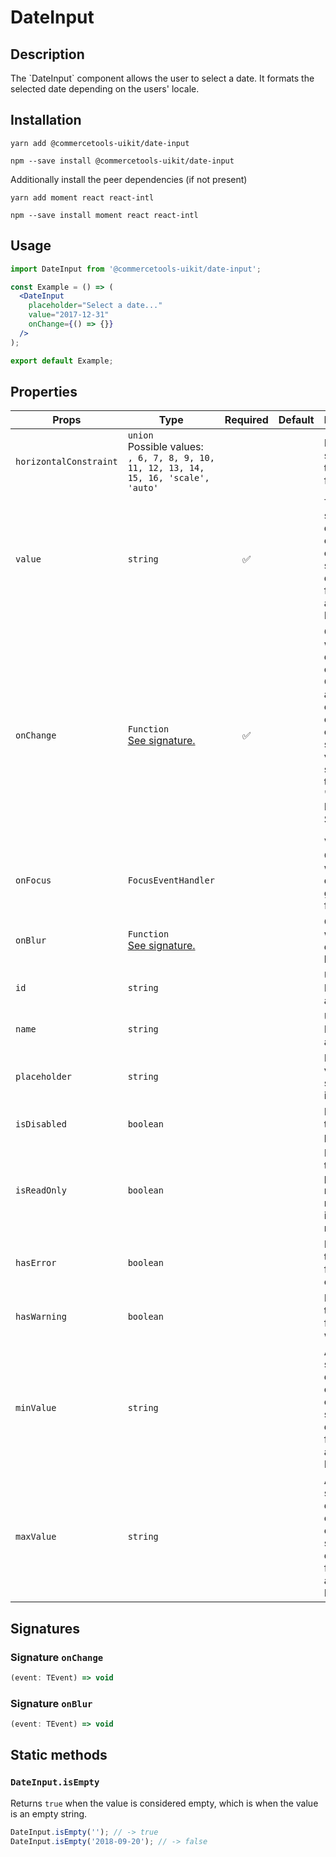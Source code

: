<!-- THIS IS AN AUTOGENERATED FILE. DO NOT EDIT THIS FILE DIRECTLY. -->
<!-- This file is created by the `yarn generate-readme` script. -->

# DateInput

## Description

The \`DateInput\` component allows the user to select a date. It formats the selected date depending on the users' locale.

## Installation

```
yarn add @commercetools-uikit/date-input
```

```
npm --save install @commercetools-uikit/date-input
```

Additionally install the peer dependencies (if not present)

```
yarn add moment react react-intl
```

```
npm --save install moment react react-intl
```

## Usage

```jsx
import DateInput from '@commercetools-uikit/date-input';

const Example = () => (
  <DateInput
    placeholder="Select a date..."
    value="2017-12-31"
    onChange={() => {}}
  />
);

export default Example;
```

## Properties

| Props                  | Type                                                                                         | Required | Default | Description                                                                                                                                                                           |
| ---------------------- | -------------------------------------------------------------------------------------------- | :------: | ------- | ------------------------------------------------------------------------------------------------------------------------------------------------------------------------------------- |
| `horizontalConstraint` | `union`<br/>Possible values:<br/>`, 6, 7, 8, 9, 10, 11, 12, 13, 14, 15, 16, 'scale', 'auto'` |          |         | Horizontal size limit of the input field.                                                                                                                                             |
| `value`                | `string`                                                                                     |    ✅    |         | The selected date, must either be an empty string or a date formatted as "YYYY-MM-DD".                                                                                                |
| `onChange`             | `Function`<br/>[See signature.](#signature-onChange)                                         |    ✅    |         | Called when the date changes. Called with an event containing either an empty string (no value) or a string in this format: "YYYY-MM-DD".&#xA;<br />&#xA;Signature: `(event) => void` |
| `onFocus`              | `FocusEventHandler`                                                                          |          |         | Called when the date input gains focus.                                                                                                                                               |
| `onBlur`               | `Function`<br/>[See signature.](#signature-onBlur)                                           |          |         | Called when the date input loses focus.                                                                                                                                               |
| `id`                   | `string`                                                                                     |          |         | Used as the HTML `id` attribute.                                                                                                                                                      |
| `name`                 | `string`                                                                                     |          |         | Used as the HTML `name` attribute.                                                                                                                                                    |
| `placeholder`          | `string`                                                                                     |          |         | Placeholder value to show in the input field                                                                                                                                          |
| `isDisabled`           | `boolean`                                                                                    |          |         | Disables the date picker                                                                                                                                                              |
| `isReadOnly`           | `boolean`                                                                                    |          |         | Disables the date picker menu and makes input field read-only                                                                                                                         |
| `hasError`             | `boolean`                                                                                    |          |         | Indicates the input field has an error                                                                                                                                                |
| `hasWarning`           | `boolean`                                                                                    |          |         | Indicates the input field has a warning                                                                                                                                               |
| `minValue`             | `string`                                                                                     |          |         | A minimum selectable date. Must either be an empty string or a date formatted as "YYYY-MM-DD".                                                                                        |
| `maxValue`             | `string`                                                                                     |          |         | A maximum selectable date. Must either be an empty string or a date formatted as "YYYY-MM-DD".                                                                                        |

## Signatures

### Signature `onChange`

```ts
(event: TEvent) => void
```

### Signature `onBlur`

```ts
(event: TEvent) => void
```

## Static methods

### `DateInput.isEmpty`

Returns `true` when the value is considered empty, which is when the value is an empty string.

```js
DateInput.isEmpty(''); // -> true
DateInput.isEmpty('2018-09-20'); // -> false
```
